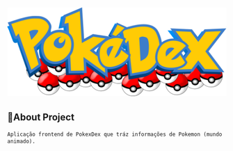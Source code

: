 <h1 style='text-align: center'>
  <img src='https://raw.githubusercontent.com/sleduardo20/pokedex/0671af442dff1d8f7141e49eb83b438885bbc9e9/public/img/logo.svg'>
</h1>

## 🤖About Project
```
Aplicação frontend de PokexDex que tráz informações de Pokemon (mundo animado).
```